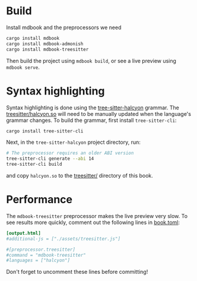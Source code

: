 # Build
Install mdbook and the preprocessors we need
```bash
cargo install mdbook
cargo install mdbook-admonish
cargo install mdbook-treesitter
```
Then build the project using `mdbook build`, or see a live preview using `mdbook serve`.

# Syntax highlighting
Syntax highlighting is done using the [tree-sitter-halcyon](https://git.lgatlin.dev/logan/tree-sitter-halcyon) grammar.
The [treesitter/halcyon.so](./treesitter/halcyon.so) will need to be manually updated when the language's grammar changes.
To build the grammar, first install `tree-sitter-cli`:
```bash
cargo install tree-sitter-cli
```
Next, in the `tree-sitter-halcyon` project directory, run:
```bash
# The preprocessor requires an older ABI version
tree-sitter-cli generate --abi 14
tree-sitter-cli build
```
and copy `halcyon.so` to the [treesitter/](./treesitter/) directory of this book.

# Performance
The `mdbook-treesitter` preprocessor makes the live preview very slow.
To see results more quickly, comment out the following lines in [book.toml](./book.toml):
```toml
[output.html]
#additional-js = ["./assets/treesitter.js"]

#[preprocessor.treesitter]
#command = "mdbook-treesitter"
#languages = ["halcyon"]
```
Don't forget to uncomment these lines before committing!
